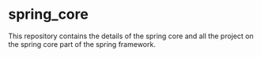 # spring_core
This repository contains the details of the spring core and all the project on the spring core part of the spring framework. 
